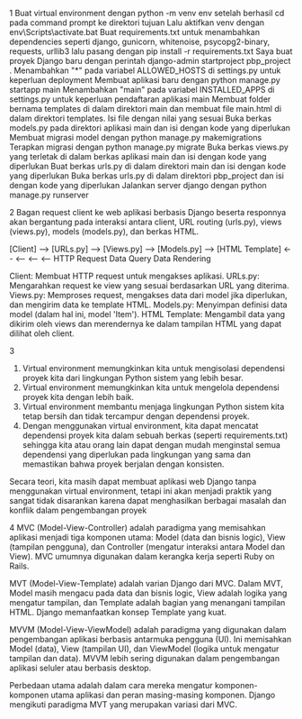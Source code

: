 1
Buat virtual environment dengan python -m venv env setelah berhasil cd pada command prompt ke direktori tujuan
Lalu aktifkan venv dengan env\Scripts\activate.bat
Buat requirements.txt untuk menambahkan dependencies seperti django, gunicorn, whitenoise, psycopg2-binary, requests, urllib3 lalu pasang dengan pip install -r requirements.txt
Saya buat proyek Django baru dengan perintah django-admin startproject pbp_project .
Menambahkan "*" pada variabel ALLOWED_HOSTS di settings.py untuk keperluan deployment
Membuat aplikasi baru dengan python manage.py startapp main
Menambahkan "main" pada variabel INSTALLED_APPS di settings.py untuk keperluan pendaftaran aplikasi main
Membuat folder bernama templates di dalam direktori main dan membuat file main.html di dalam direktori templates. Isi file dengan nilai yang sesuai
Buka berkas models.py pada direktori aplikasi main dan isi dengan kode yang diperlukan
Membuat migrasi model dengan python manage.py makemigrations
Terapkan migrasi dengan python manage.py migrate
Buka berkas views.py yang terletak di dalam berkas aplikasi main dan isi dengan kode yang diperlukan
Buat berkas urls.py di dalam direktori main dan isi dengan kode yang diperlukan
Buka berkas urls.py di dalam direktori pbp_project dan isi dengan kode yang diperlukan
Jalankan server django dengan python manage.py runserver

2
Bagan request client ke web aplikasi berbasis Django beserta responnya akan bergantung pada interaksi antara client, URL routing (urls.py), views (views.py), models (models.py), dan berkas HTML.

[Client] --> [URLs.py] --> [Views.py] --> [Models.py] --> [HTML Template]
           <--           <--           <--             <--
           HTTP Request           Data Query          Data Rendering

Client: Membuat HTTP request untuk mengakses aplikasi.
URLs.py: Mengarahkan request ke view yang sesuai berdasarkan URL yang diterima.
Views.py: Memproses request, mengakses data dari model jika diperlukan, dan mengirim data ke template HTML.
Models.py: Menyimpan definisi data model (dalam hal ini, model 'Item').
HTML Template: Mengambil data yang dikirim oleh views dan merendernya ke dalam tampilan HTML yang dapat dilihat oleh client.

3
1. Virtual environment memungkinkan kita untuk mengisolasi dependensi proyek kita dari lingkungan Python sistem yang lebih besar.
2. Virtual environment memungkinkan kita untuk mengelola dependensi proyek kita dengan lebih baik.
3. Virtual environment membantu menjaga lingkungan Python sistem kita tetap bersih dan tidak tercampur dengan dependensi proyek.
4. Dengan menggunakan virtual environment, kita dapat mencatat dependensi proyek kita dalam sebuah berkas (seperti requirements.txt) sehingga kita atau orang lain dapat dengan mudah menginstal semua dependensi yang diperlukan pada lingkungan yang sama dan memastikan bahwa proyek berjalan dengan konsisten.

Secara teori, kita masih dapat membuat aplikasi web Django tanpa menggunakan virtual environment, tetapi ini akan menjadi praktik yang sangat tidak disarankan karena dapat menghasilkan berbagai masalah dan konflik dalam pengembangan proyek

4
MVC (Model-View-Controller) adalah paradigma yang memisahkan aplikasi menjadi tiga komponen utama: Model (data dan bisnis logic), View (tampilan pengguna), dan Controller (mengatur interaksi antara Model dan View). MVC umumnya digunakan dalam kerangka kerja seperti Ruby on Rails.

MVT (Model-View-Template) adalah varian Django dari MVC. Dalam MVT, Model masih mengacu pada data dan bisnis logic, View adalah logika yang mengatur tampilan, dan Template adalah bagian yang menangani tampilan HTML. Django memanfaatkan konsep Template yang kuat.

MVVM (Model-View-ViewModel) adalah paradigma yang digunakan dalam pengembangan aplikasi berbasis antarmuka pengguna (UI). Ini memisahkan Model (data), View (tampilan UI), dan ViewModel (logika untuk mengatur tampilan dan data). MVVM lebih sering digunakan dalam pengembangan aplikasi seluler atau berbasis desktop.

Perbedaan utama adalah dalam cara mereka mengatur komponen-komponen utama aplikasi dan peran masing-masing komponen. Django mengikuti paradigma MVT yang merupakan variasi dari MVC.